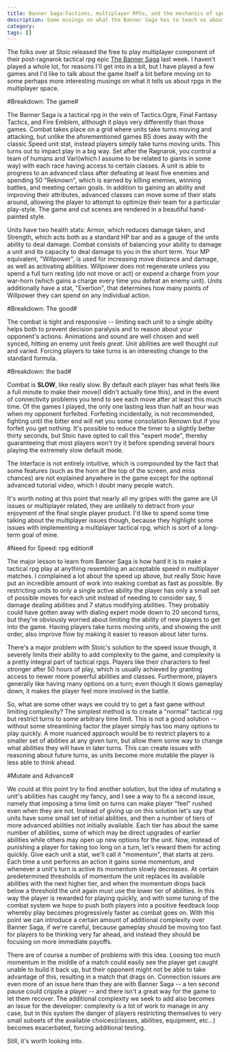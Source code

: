 ```yaml
---
title: Banner Saga:Factions, multiplayer RPGs, and the mechanics of speed
description: Some musings on what the Banner Saga has to teach us about multiplayer RPGs
category: 
tags: []
---
```


The folks over at Stoic released the free to play multiplayer component of their post-ragnarok tactical rpg epic [The Banner Saga](http://stoicstudio.com/forum/the-banner-saga-factions.php) last week. I haven't played a whole lot, for reasons I'll get into in a bit, but I have played a few games and I'd like to talk about the game itself a bit before moving on to some perhaps more interesting musings on what it tells us about rpgs in the multiplayer space.

#Breakdown: The game#

The Banner Saga is a tactical rpg in the vein of Tactics:Ogre, Final Fantasy Tactics, and Fire Emblem, although it plays very differently than those games. Combat takes place on a grid where units take turns moving and attacking, but unlike the aforementioned games BS does away with the classic Speed unit stat, instead players simply take turns moving units. This turns out to impact play in a big way. Set after the Ragnarok, you control a team of humans and Varl(which I assume to be related to giants in some way) with each race having access to certain classes. A unit is able to progress to an advanced class after defeating at least five enemies and spending 50 "Reknown", which is earned by killing enemies, winning battles, and meeting certain goals. In addition to gaining an ability and improving their attributes, advanced classes can move some of their stats around, allowing the player to attempt to optimize their team for a particular play-style. The game and cut scenes are rendered in a beautiful hand-painted style.

 Units have two health stats: Armor, which reduces damage taken, and Strength, which acts both as a standard HP bar and as a gauge of the units ability to deal damage. Combat consists of balancing your ability to damage a unit and its capacity to deal damage to you in the short term. Your MP equivalent, "Willpower", is used for increasing move distance and damage, as well as activating abilities. Willpower does not regenerate unless you spend a full turn resting (do not move or act) or expend a charge from your war-horn (which gains a charge every time you defeat an enemy unit). Units additionally have a stat, "Exertion", that determines how many points of Willpower they can spend on any individual action.

#Breakdown: The good#

The combat is tight and responsive -- limiting each unit to a single ability helps both to prevent decision paralysis and to reason about your opponent's actions. Animations and sound are well chosen and well synced, hitting an enemy unit feels *great*. Unit abilities are well thought out and varied. Forcing players to take turns is an interesting change to the standard formula.

#Breakdown: the bad#

Combat is __SLOW__, like really slow. By default each player has what feels like a full minute to make their move(I didn't actually time this), and in the event of connectivity problems you tend to see each move after at least this much time. Of the games I played, the only one lasting less than half an hour was when my opponent forfeited. Forfeiting incidentally, is not recommended, fighting until the bitter end will net you some consolation Renown but if you forfeit you get nothing. It's possible to reduce the timer to a slightly better thirty seconds, but Stoic have opted to call this "expert mode", thereby guaranteeing that most players won't try it before spending several hours playing the extremely slow default mode.

The interface is not entirely intuitive, which is compounded by the fact that some features (such as the horn at the top of the screen, and miss chances) are not explained anywhere in the game except for the optional advanced tutorial video, which I doubt many people watch.

It's worth noting at this point that nearly all my gripes with the game are UI issues or multiplayer related, they are unlikely to detract from your enjoyment of the final single player product. I'd like to spend some time talking about the multiplayer issues though, because they highlight some issues with implementing a multiplayer tactical rpg, which is sort of a long-term goal of mine.

#Need for Speed: rpg edition#

The major lesson to learn from Banner Saga is how hard it is to make a tactical rpg play at anything resembling an acceptable speed in multiplayer matches. I complained a lot about the speed up above, but really Stoic have put an incredible amount of work into making combat as fast as possible. By restricting units to only a single active ability the player has only a small set of possible moves for each unit instead of needing to consider say, 5 damage dealing abilities and 7 status modifying abilities. They probably could have gotten away with dialing expert mode down to 20 second turns, but they're obviously worried about limiting the ability of new players to get into the game. Having players take turns moving units, and showing the unit order, also improve flow by making it easier to reason about later turns.

There's a major problem with Stoic's solution to the speed issue though, it severely limits their ability to add complexity to the game, and complexity is a pretty integral part of tactical rpgs. Players like their characters to feel stronger after 50 hours of play, which is usually achieved by granting access to newer more powerful abilities and classes. Furthermore, players generally like having many options on a turn; even though it slows gameplay down, it makes the player feel more involved in the battle.

So, what are some other ways we could try to get a fast game without limiting complexity? The simplest method is to create a "normal" tactical rpg but restrict turns to some arbitrary time limit. This is not a good solution -- without some streamlining factor the player simply has too many options to play quickly. A more nuanced approach would be to restrict players to a smaller set of abilities at any given turn, but allow them some way to change what abilities they will have in later turns. This can create issues with reasoning about future turns, as units become more mutable the player is less able to think ahead.

#Mutate and Advance#

We could at this point try to find another solution, but the idea of mutating a unit's abilities has caught my fancy, and I see a way to fix a second issue, namely that imposing a time limit on turns can make  player "feel" rushed even when they are not. Instead of giving up on this solution let's say that units have some small set of initial abilities, and then a number of tiers of more advanced abilities not initially available. Each tier has about the same number of abilities, some of which may be direct upgrades of earlier abilities while others may open up new options for the unit. Now, instead of punishing a player for taking too long on a turn, let's reward them for acting quickly. Give each unit a stat, we'll call it "momentum", that starts at zero. Each time a unit performs an action it gains some momentum, and whenever a unit's turn is active its momentum slowly decreases. At certain predetermined thresholds of momentum the unit replaces its available abilities with the next higher tier, and when the momentum drops back below a threshold the unit again must use the lower tier of abilities. In this way the player is rewarded for playing quickly, and with some tuning of the combat system we hope to push both players into a positive feedback loop whereby play becomes progressively faster as combat goes on. With this point we can introduce a certain amount of additional complexity over Banner Saga, if we're careful, because gameplay should be moving too fast for players to be thinking very far ahead, and instead they should be focusing on more immediate payoffs.

There are of course a number of problems with this idea. Loosing too much momentum in the middle of a match could easily see the player get caught unable to build it back up, but their opponent might not be able to take advantage of this, resulting in a match that drags on. Connection issues are even more of an issue here than they are with Banner Saga -- a ten second pause could cripple a player -- and there isn't a great way for the game to let them recover. The additional complexity we seek to add also becomes an issue for the developer: complexity is a lot of work to manage in any case, but in this system the danger of players restricting themselves to very small subsets of the available choices(classes, abilities, equipment, etc...) becomes exacerbated, forcing additional testing.

Still, it's worth looking into.
